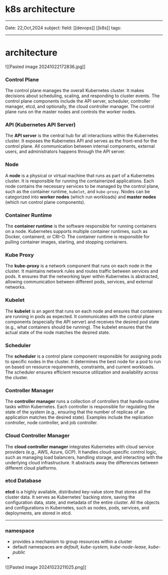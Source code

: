 # k8s architecture
---
Date: 22,Oct,2024
subject: 
field: [[devops]] [[k8s]]
tags:

---
# architecture 

![[Pasted image 20241022172836.jpg]]

### **Control Plane**

The control plane manages the overall Kubernetes cluster. It makes decisions about scheduling, scaling, and responding to cluster events. The control plane components include the API server, scheduler, controller manager, etcd, and optionally, the cloud controller manager. The control plane runs on the master nodes and controls the worker nodes.
### **API (Kubernetes API Server)**

The **API server** is the central hub for all interactions within the Kubernetes cluster. It exposes the Kubernetes API and serves as the front-end for the control plane. All communication between internal components, external users, and administrators happens through the API server.
### **Node**

A **node** is a physical or virtual machine that runs as part of a Kubernetes cluster. It is responsible for running the containerized applications. Each node contains the necessary services to be managed by the control plane, such as the container runtime, `kubelet`, and `kube-proxy`. Nodes can be categorized into **worker nodes** (which run workloads) and **master nodes** (which run control plane components).
### **Container Runtime**

The **container runtime** is the software responsible for running containers on a node. Kubernetes supports multiple container runtimes, such as Docker, containerd, or CRI-O. The container runtime is responsible for pulling container images, starting, and stopping containers.
### **Kube Proxy**

The **kube-proxy** is a network component that runs on each node in the cluster. It maintains network rules and routes traffic between services and pods. It ensures that the networking layer within Kubernetes is abstracted, allowing communication between different pods, services, and external networks.

### **Kubelet**

The **kubelet** is an agent that runs on each node and ensures that containers are running in pods as expected. It communicates with the control plane components (especially the API server) and receives the desired pod state (e.g., what containers should be running). The kubelet ensures that the actual state of the node matches the desired state.
### **Scheduler**

The **scheduler** is a control plane component responsible for assigning pods to specific nodes in the cluster. It determines the best node for a pod to run on based on resource requirements, constraints, and current workloads. The scheduler ensures efficient resource utilization and availability across the cluster.
### **Controller Manager**

The **controller manager** runs a collection of controllers that handle routine tasks within Kubernetes. Each controller is responsible for regulating the state of the system (e.g., ensuring that the number of replicas of an application matches the desired state). Examples include the replication controller, node controller, and job controller.
### **Cloud Controller Manager**

The **cloud controller manager** integrates Kubernetes with cloud service providers (e.g., AWS, Azure, GCP). It handles cloud-specific control logic, such as managing load balancers, handling storage, and interacting with the underlying cloud infrastructure. It abstracts away the differences between different cloud platforms.
### **etcd Database**

**etcd** is a highly available, distributed key-value store that stores all the cluster data. It serves as Kubernetes' backing store, saving the configuration data, state, and metadata of the entire cluster. All the objects and configurations in Kubernetes, such as nodes, pods, services, and deployments, are stored in etcd.

---

### namespace
- provides a mechanism to group resources within a cluster
- default namespaces are *default, kube-system, kube-node-lease, kube-public*
-   

![[Pasted image 20241023211025.png]]